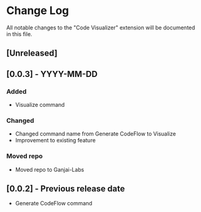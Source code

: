 # Change Log

All notable changes to the "Code Visualizer" extension will be documented in this file.

## [Unreleased]

## [0.0.3] - YYYY-MM-DD
### Added
- Visualize command

### Changed
- Changed command name from Generate CodeFlow to Visualize
- Improvement to existing feature


### Moved repo
- Moved repo to Ganjai-Labs


## [0.0.2] - Previous release date
- Generate CodeFlow command

